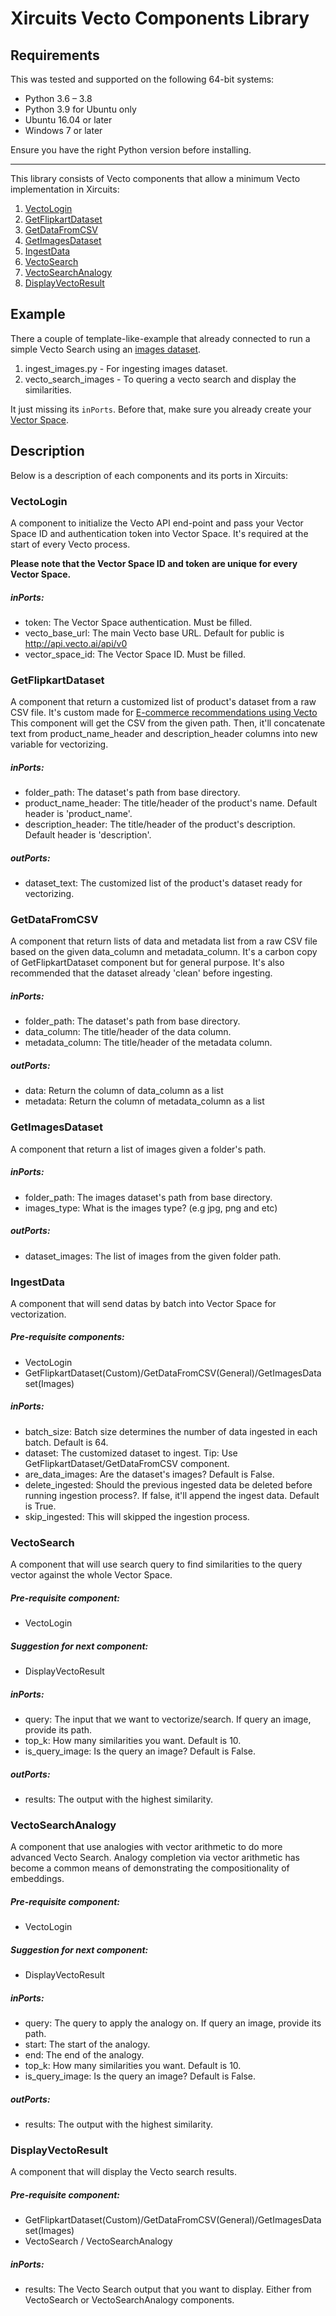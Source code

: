 # Xircuits Vecto Components Library

## Requirements

This was tested and supported on the following 64-bit systems:
- Python 3.6 – 3.8
- Python 3.9 for Ubuntu only
- Ubuntu 16.04 or later
- Windows 7 or later

Ensure you have the right Python version before installing.

--- 

This library consists of Vecto components that allow a minimum Vecto implementation in Xircuits:

1. [VectoLogin](#vectologin)
2. [GetFlipkartDataset](#getflipkartdataset)
3. [GetDataFromCSV](#getdatafromcsv)
4. [GetImagesDataset](#getimagesdataset)
5. [IngestData](#ingestdata)
6. [VectoSearch](#vectosearch)
7. [VectoSearchAnalogy](#vectosearchanalogy)
8. [DisplayVectoResult](#displayvectoresult)

## Example

There a couple of template-like-example that already connected to run a simple Vecto Search using an [images dataset](https://www.kaggle.com/datasets/atulanandjha/lfwpeople). 

1. ingest_images.py - For ingesting images dataset.
2. vecto_search_images - To quering a vecto search and display the similarities.

It just missing  its `inPorts`. Before that, make sure you already create your [Vector Space](https://docs.vecto.ai/docs/tutorial/hello_world#make-a-vector-space).

## Description
Below is a description of each components and its ports in Xircuits:
### VectoLogin

A component to initialize the Vecto API end-point and pass your Vector Space ID and authentication token into Vector Space. It's required at the start of every Vecto process.

**Please note that the Vector Space ID and token are unique for every Vector Space.**

##### inPorts:
- token: The Vector Space authentication. Must be filled.
- vecto_base_url: The main Vecto base URL. Default for public is http://api.vecto.ai/api/v0
- vector_space_id: The Vector Space ID. Must be filled.

### GetFlipkartDataset

A component that return a customized list of product's dataset from a raw CSV file.
It's custom made for [E-commerce recommendations using Vecto](https://docs.vecto.ai/docs/tutorial/tutorial_ecommerce/#dataset)
This component will get the CSV from the given path. Then, it'll concatenate text from product_name_header and description_header columns into new variable for vectorizing.

##### inPorts:
- folder_path: The dataset's path from base directory.
- product_name_header: The title/header of the product's name. Default header is 'product_name'.
- description_header: The title/header of the product's description. Default header is 'description'.

##### outPorts:
- dataset_text: The customized list of the product's dataset ready for vectorizing.

### GetDataFromCSV

A component that return lists of data and metadata list from a raw CSV file based on the given data_column and metadata_column. 
It's a carbon copy of GetFlipkartDataset component but for general purpose. 
It's also recommended that the dataset already 'clean' before ingesting.

##### inPorts:
- folder_path: The dataset's path from base directory.
- data_column: The title/header of the data column. 
- metadata_column: The title/header of the metadata column. 

##### outPorts:
- data: Return the column of data_column as a list
- metadata: Return the column of metadata_column as a list

### GetImagesDataset

A component that return a list of images given a folder's path.

##### inPorts:
- folder_path: The images dataset's path from base directory.
- images_type: What is the images type? (e.g jpg, png and etc)

##### outPorts:
- dataset_images: The list of images from the given folder path.

### IngestData

A component that will send datas by batch into Vector Space for vectorization.

##### Pre-requisite components:
- VectoLogin
- GetFlipkartDataset(Custom)/GetDataFromCSV(General)/GetImagesDataset(Images)

##### inPorts:
- batch_size: Batch size determines the number of data ingested in each batch. Default is 64.
- dataset: The customized dataset to ingest. Tip: Use GetFlipkartDataset/GetDataFromCSV component.
- are_data_images: Are the dataset's images? Default is False.
- delete_ingested: Should the previous ingested data be deleted before running ingestion process?. If false, it'll append the ingest data. Default is True.
- skip_ingested: This will skipped the ingestion process.

### VectoSearch

A component that will use search query to find similarities to the query vector against the whole Vector Space.

##### Pre-requisite component:
- VectoLogin

##### Suggestion for next component:
- DisplayVectoResult

##### inPorts:
- query: The input that we want to vectorize/search. If query an image, provide its path.
- top_k: How many similarities you want. Default is 10.
- is_query_image: Is the query an image? Default is False.

##### outPorts:
- results: The output with the highest similarity.

### VectoSearchAnalogy

A component that use analogies with vector arithmetic to do more advanced Vecto Search. 
Analogy completion via vector arithmetic has become a common means of demonstrating the compositionality of embeddings. 

##### Pre-requisite component:
- VectoLogin

##### Suggestion for next component:
- DisplayVectoResult

##### inPorts:
- query: The query to apply the analogy on. If query an image, provide its path.
- start: The start of the analogy.
- end: The end of the analogy.
- top_k: How many similarities you want. Default is 10.
- is_query_image: Is the query an image? Default is False.

##### outPorts:
- results: The output with the highest similarity.

### DisplayVectoResult

A component that will display the Vecto search results.

##### Pre-requisite component:
- GetFlipkartDataset(Custom)/GetDataFromCSV(General)/GetImagesDataset(Images)
- VectoSearch / VectoSearchAnalogy

##### inPorts:
- results: The Vecto Search output that you want to display. Either from VectoSearch or VectoSearchAnalogy components.